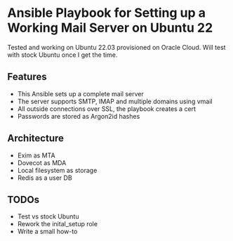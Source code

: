 # Ansible Playbook for Setting up a Working Mail Server on Ubuntu 22

Tested and working on Ubuntu 22.03 provisioned on Oracle Cloud.
Will test with stock Ubuntu once I get the time.

## Features

- This Ansible sets up a complete mail server
- The server supports SMTP, IMAP and multiple domains using vmail
- All outside connections over SSL, the playbook creates a cert
- Passwords are stored as Argon2id hashes

## Architecture

- Exim as MTA
- Dovecot as MDA
- Local filesystem as storage
- Redis as a user DB

## TODOs

- Test vs stock Ubuntu
- Rework the inital_setup role
- Write a small how-to